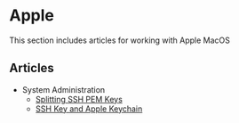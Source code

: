 # Apple

This section includes articles for working with Apple MacOS

## Articles

- System Administration
    - [Splitting SSH PEM Keys](../Linux/SplitPemSshKeys.md)
    - [SSH Key and Apple Keychain](SSHKeychain.md)